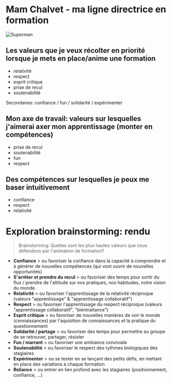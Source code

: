 # Mam Chalvet - ma ligne directrice en formation

![Superman](https://framapic.org/CRtcpWWEILZx/OxVnZ6fuF7DP.jpg)

## Les valeurs que je veux récolter en priorité lorsque je mets en place/anime une formation

* relativité
* respect
* esprit critique
* prise de recul
* soutenabilité

Secondaires: confiance / fun / solidarité / expérimenter

## Mon axe de travail: valeurs sur lesquelles j'aimerai axer mon apprentissage (monter en compétences)

* prise de recul 
* soutenabilité 
* fun 
* respect

## Des compétences sur lesquelles je peux me baser intuitivement

* confiance
* respect
* relativité

# Exploration brainstorming: rendu

> Brainstorming: Quelles sont les plus hautes valeurs que nous défendons par l'animation de formation? 

* **Confiance** > ou favoriser la confiance dans la capacité à comprendre et à générer de nouvelles compétences (qui vont ouvrir de nouvelles opportunités)
* **S'arrêter et prendre du recul** > ou favoriser des temps pour sortir du flux / prendre de l'altitude sur nos pratiques, nos habitudes, notre vision du monde.
* **Relativité** > ou favoriser l'apprentissage de la relativité réciproque (valeurs "apprentissage" & "apprentissage collaboratif")
* **Respect** > ou favoriser l'apprentissage du respect réciproque (valeurs "apprentissage collaboratif", "bientraitance")
* **Esprit critique** > ou favoriser de nouvelles manières de voir le monde (connaissances) par l'aquisition de connaissances et la pratique du questionnement
* **Solidarité / partage** > ou favoriser des temps pour permettre au groupe de se retrouver, partager, résister
* **Fun / marrant** > ou favoriser une ambiance conviviale
* **Soutenabilité** > ou favoriser le respect des rythmes biologiques des stagiaires
* **Expérimenter** > ou se tester en se lançant des petits défis, en mettant en place des variations à chaque formation
* **Reliance** > ou entrer en lien profond avec les stagiaires (positionnement, confiance, ...)






